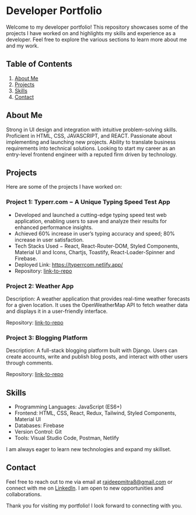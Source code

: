 # Developer Portfolio

Welcome to my developer portfolio! This repository showcases some of the projects I have worked on and highlights my skills and experience as a developer. Feel free to explore the various sections to learn more about me and my work.

## Table of Contents

1. [About Me](#about-me)
2. [Projects](#projects)
3. [Skills](#skills)
4. [Contact](#contact)

## About Me

Strong in UI design and integration with intuitive problem-solving skills. Proficient in HTML, CSS, JAVASCRIPT, and REACT. Passionate about implementing and launching new projects. Ability to translate business requirements into technical solutions. Looking to start my career as an entry-level frontend engineer with a reputed firm driven by technology.

## Projects

Here are some of the projects I have worked on:

### Project 1: Typerr.com − A Unique Typing Speed Test App

- Developed and launched a cutting-edge typing speed test web application, enabling users to save and analyze
their results for enhanced performance insights.
- Achieved 60% increase in user’s typing accuracy and speed; 80% increase in user satisfaction.
- Tech Stacks Used − React, React-Router-DOM, Styled Components, Material UI and Icons, Chartjs,
Toastify, React-Loader-Spinner and Firebase.
- Deployed Link: https://typerrcom.netlify.app/
- Repository: [link-to-repo](https://github.com/username/project1)

### Project 2: Weather App

Description: A weather application that provides real-time weather forecasts for a given location. It uses the OpenWeatherMap API to fetch weather data and displays it in a user-friendly interface.

Repository: [link-to-repo](https://github.com/username/project2)

### Project 3: Blogging Platform

Description: A full-stack blogging platform built with Django. Users can create accounts, write and publish blog posts, and interact with other users through comments.

Repository: [link-to-repo](https://github.com/username/project3)

## Skills

- Programming Languages: JavaScript (ES6+)
- Frontend: HTML, CSS, React, Redux, Tailwind, Styled Components, Material UI
- Databases: Firebase
- Version Control: Git
- Tools: Visual Studio Code, Postman, Netlify

I am always eager to learn new technologies and expand my skillset.

## Contact

Feel free to reach out to me via email at rajdeepmitra8@gmail.com or connect with me on [LinkedIn](www.linkedin.com/in/rajdeep-mitra). I am open to new opportunities and collaborations.

Thank you for visiting my portfolio! I look forward to connecting with you.
